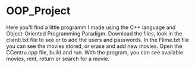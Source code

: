 # OOP_Project

Here you'll find a little programm I made using the C++ language and Object-Oriented Programming Paradigm.
Download the files, look in the clienti.txt file to see or to add the users and passwords.
In the Filme.txt file you can see the movies stored, or erase and add new movies.
Open the CCentru.cpp file, build and run.
With the program, you can see available movies, rent, return or search for a movie.

